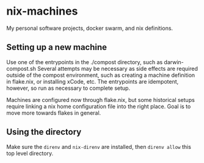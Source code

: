 # nix-machines

My personal software projects, docker swarm, and nix definitions.

## Setting up a new machine

Use one of the entrypoints in the ./compost directory, such as darwin-compost.sh
Several attempts may be necessary as side effects are required outside of the compost environment,
such as creating a machine definition in flake.nix, or installing xCode, etc.  The entrypoints are
idempotent, however, so run as necessary to complete setup.

Machines are configured now through flake.nix, but some historical setups require linking a nix home
configuration file into the right place. Goal is to move more towards flakes in general.

## Using the directory

Make sure the `direnv` and `nix-direnv` are installed, then `direnv allow` this top level directory.
